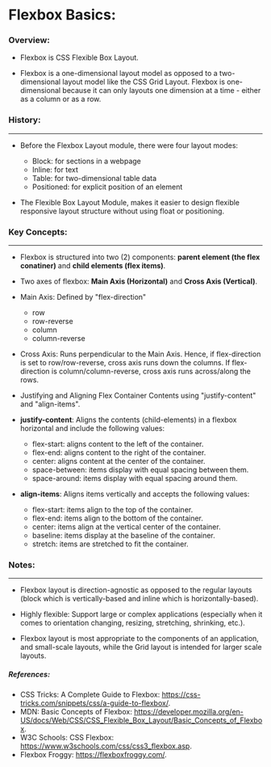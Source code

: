 # Flexbox Basics:

### Overview:

* Flexbox is CSS Flexible Box Layout.

* Flexbox is a one-dimensional layout model as opposed to a two-dimensional layout model like the CSS Grid Layout. Flexbox is one-dimensional because it can only layouts one dimension at a time - either as a column or as a row.


### History:
***

* Before the Flexbox Layout module, there were four layout modes:
    - Block: for sections in a webpage
    - Inline: for text
    - Table: for two-dimensional table data
    - Positioned: for explicit position of an element

* The Flexible Box Layout Module, makes it easier to design flexible responsive layout structure without using float or positioning.


### Key Concepts:
***

* Flexbox is structured into two (2) components: **parent element (the flex conatiner)** and **child elements (flex items)**.

* Two axes of flexbox: **Main Axis (Horizontal)** and **Cross Axis (Vertical)**.

* Main Axis: Defined by "flex-direction"
    - row
    - row-reverse
    - column
    - column-reverse

* Cross Axis: Runs perpendicular to the Main Axis. Hence, if flex-direction is set to row/row-reverse, cross axis runs down the columns. If flex-direction is column/column-reverse, cross axis runs across/along the rows.

* Justifying and Aligning Flex Container Contents using "justify-content" and "align-items".

* **justify-content**: Aligns the contents (child-elements) in a flexbox horizontal and include the following values:
    - flex-start: aligns content to the left of the container.
    - flex-end: aligns content to the right of the container.
    - center: aligns content at the center of the container.
    - space-between: items display with equal spacing between them.
    - space-around: items display with equal spacing around them.

* **align-items**: Aligns items vertically and accepts the following values:
    - flex-start: items align to the top of the container.
    - flex-end: items align to the bottom of the container.
    - center: items align at the vertical center of the container.
    - baseline: items display at the baseline of the container.
    - stretch: items are stretched to fit the container.


### Notes:
***

* Flexbox layout is direction-agnostic as opposed to the regular layouts (block which is vertically-based and inline which is horizontally-based).

* Highly flexible: Support large or complex applications (especially when it comes to orientation changing, resizing, stretching, shrinking, etc.).

* Flexbox layout is most appropriate to the components of an application, and small-scale layouts, while the Grid layout is intended for larger scale layouts.


##### References:

* CSS Tricks: A Complete Guide to Flexbox: https://css-tricks.com/snippets/css/a-guide-to-flexbox/.
* MDN: Basic Concepts of Flexbox: https://developer.mozilla.org/en-US/docs/Web/CSS/CSS_Flexible_Box_Layout/Basic_Concepts_of_Flexbox.
* W3C Schools: CSS Flexbox: https://www.w3schools.com/css/css3_flexbox.asp.
* Flexbox Froggy: https://flexboxfroggy.com/.
